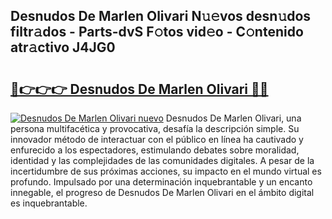 ## Desnudos De Marlen Olivari N𝚞𝚎vos desn𝚞dos filtr𝚊dos - Parts-dvS F𝚘tos vid𝚎o - C𝚘ntenido atr𝚊ctivo J4JG0

# <h2><a href="http://mbbdm3.tromn.icu/?c=Desnudos+De+Marlen+Olivari">🔗👉👉👉 Desnudos De Marlen Olivari 🔗🔗</a></h2>

[![Desnudos De Marlen Olivari nuevo](https://i.imgur.com/pEAQMta.gif)](http://mbbdm3.tromn.icu/?c=Desnudos+De+Marlen+Olivari)
Desnudos De Marlen Olivari, una persona multifacética y provocativa, desafía la descripción simple. Su innovador método de interactuar con el público en línea ha cautivado y enfurecido a los espectadores, estimulando debates sobre moralidad, identidad y las complejidades de las comunidades digitales. A pesar de la incertidumbre de sus próximas acciones, su impacto en el mundo virtual es profundo. Impulsado por una determinación inquebrantable y un encanto innegable, el progreso de Desnudos De Marlen Olivari en el ámbito digital es inquebrantable.
